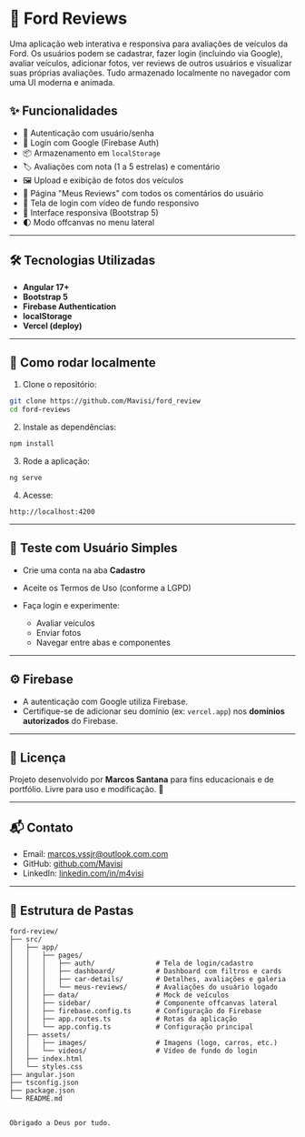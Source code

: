 # 🚗 Ford Reviews

Uma aplicação web interativa e responsiva para avaliações de veículos da Ford. Os usuários podem se cadastrar, fazer login (incluindo via Google), avaliar veículos, adicionar fotos, ver reviews de outros usuários e visualizar suas próprias avaliações. Tudo armazenado localmente no navegador com uma UI moderna e animada.

## ✨ Funcionalidades

- 🔐 Autenticação com usuário/senha
- 🔐 Login com Google (Firebase Auth)
- 📦 Armazenamento em `localStorage`
- 🏷️ Avaliações com nota (1 a 5 estrelas) e comentário
- 🖼️ Upload e exibição de fotos dos veículos
- 👤 Página "Meus Reviews" com todos os comentários do usuário
- 🎥 Tela de login com vídeo de fundo responsivo
- 📱 Interface responsiva (Bootstrap 5)
- 🌓 Modo offcanvas no menu lateral

---

## 🛠️ Tecnologias Utilizadas

- **Angular 17+**
- **Bootstrap 5**
- **Firebase Authentication**
- **localStorage**
- **Vercel (deploy)**

---

## 🚀 Como rodar localmente

1. Clone o repositório:

```bash
git clone https://github.com/Mavisi/ford_review
cd ford-reviews
```

2. Instale as dependências:

```bash
npm install
```

3. Rode a aplicação:

```bash
ng serve
```

4. Acesse:

```
http://localhost:4200
```

---

## 🧪 Teste com Usuário Simples

- Crie uma conta na aba **Cadastro**
- Aceite os Termos de Uso (conforme a LGPD)
- Faça login e experimente:

  - Avaliar veículos
  - Enviar fotos
  - Navegar entre abas e componentes

---

## ⚙️ Firebase

- A autenticação com Google utiliza Firebase.
- Certifique-se de adicionar seu domínio (ex: `vercel.app`) nos **domínios autorizados** do Firebase.

---

## 📄 Licença

Projeto desenvolvido por **Marcos Santana** para fins educacionais e de portfólio. Livre para uso e modificação. 🚀

---

## 📬 Contato

- Email: marcos.vssjr@outlook.com.com
- GitHub: [github.com/Mavisi](https://github.com/Mavisi)
- LinkedIn: [linkedin.com/in/m4visi](https://www.linkedin.com/in/m4visi/)

---

## 📁 Estrutura de Pastas

```
ford-review/
├── src/
│   ├── app/
│   │   ├── pages/
│   │   │   ├── auth/               # Tela de login/cadastro
│   │   │   ├── dashboard/          # Dashboard com filtros e cards
│   │   │   ├── car-details/        # Detalhes, avaliações e galeria
│   │   │   └── meus-reviews/       # Avaliações do usuário logado
│   │   ├── data/                   # Mock de veículos
│   │   ├── sidebar/                # Componente offcanvas lateral
│   │   ├── firebase.config.ts      # Configuração do Firebase
│   │   ├── app.routes.ts           # Rotas da aplicação
│   │   └── app.config.ts           # Configuração principal
│   ├── assets/
│   │   ├── images/                 # Imagens (logo, carros, etc.)
│   │   └── videos/                 # Vídeo de fundo do login
│   ├── index.html
│   └── styles.css
├── angular.json
├── tsconfig.json
├── package.json
└── README.md
```
## 

```
Obrigado a Deus por tudo.
```